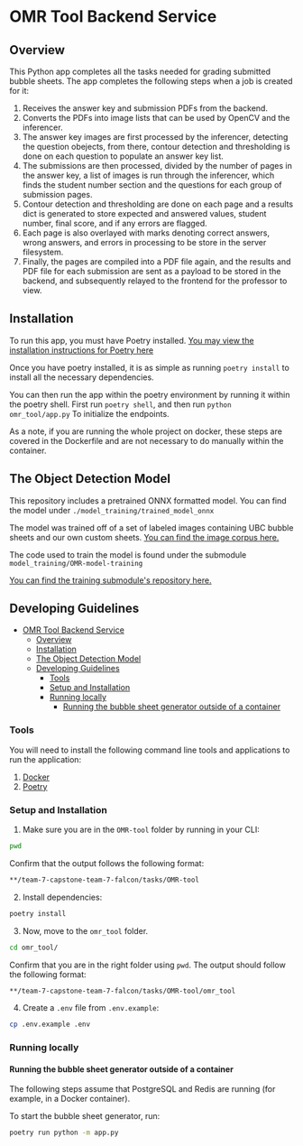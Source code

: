 # OMR Tool Backend Service

## Overview

This Python app completes all the tasks needed for grading submitted bubble sheets. The app completes the following steps when a job is created for it:

1. Receives the answer key and submission PDFs from the backend.
2. Converts the PDFs into image lists that can be used by OpenCV and the inferencer.
3. The answer key images are first processed by the inferencer, detecting the question obejects, from there, contour detection and thresholding is done on each question to populate an answer key list.
4. The submissions are then processed, divided by the number of pages in the answer key, a list of images is run through the inferencer, which finds the student number section and the questions for each group of submission pages.
5. Contour detection and thresholding are done on each page and a results dict is generated to store expected and answered values, student number, final score, and if any errors are flagged.
6. Each page is also overlayed with marks denoting correct answers, wrong answers, and errors in processing to be store in the server filesystem.
7. Finally, the pages are compiled into a PDF file again, and the results and PDF file for each submission are sent as a payload to be stored in the backend, and subsequently relayed to the frontend for the professor to view.

## Installation
To run this app, you must have Poetry installed. [You may view the  installation instructions for Poetry here](https://python-poetry.org/docs/)

Once you have poetry installed, it is as simple as running
``` poetry install ``` to install all the necessary dependencies.

You can then run the app within the poetry environment by running it within the poetry shell.
First run ```poetry shell```, and then run ```python omr_tool/app.py``` To initialize the endpoints.

As a note, if you are running the whole project on docker, these steps are covered in the Dockerfile and are not necessary to do manually within the container.

## The Object Detection Model

This repository includes a pretrained ONNX formatted model. You can find the model under ```./model_training/trained_model_onnx```

The model was trained off of a set of labeled images containing UBC bubble sheets and our own custom sheets. [You can find the image corpus here.](https://universe.roboflow.com/owlmark/omr-question-detection)

The code used to train the model is found under the submodule ```model_training/OMR-model-training```

[You can find the training submodule's repository here.](https://github.com/fperellaholfeld/OMR-model-inference)

## Developing Guidelines

- [OMR Tool Backend Service](#omr-tool-backend-service)
  - [Overview](#overview)
  - [Installation](#installation)
  - [The Object Detection Model](#the-object-detection-model)
  - [Developing Guidelines](#developing-guidelines)
    - [Tools](#tools)
    - [Setup and Installation](#setup-and-installation)
    - [Running locally](#running-locally)
      - [Running the bubble sheet generator outside of a container](#running-the-bubble-sheet-generator-outside-of-a-container)

### Tools

You will need to install the following command line tools and applications to run the application:

1. [Docker](https://docs.docker.com/get-docker/)
2. [Poetry](https://python-poetry.org/docs/)

### Setup and Installation

1. Make sure you are in the `OMR-tool` folder by running in your CLI:

```bash
pwd
```

Confirm that the output follows the following format:

```bash
**/team-7-capstone-team-7-falcon/tasks/OMR-tool
```

2. Install dependencies:

```bash
poetry install
```

3. Now, move to the `omr_tool` folder.

```bash
cd omr_tool/
```

Confirm that you are in the right folder using `pwd`. The output should follow the following format:

```bash
**/team-7-capstone-team-7-falcon/tasks/OMR-tool/omr_tool
```

4. Create a `.env` file from `.env.example`:

```bash
cp .env.example .env
```

### Running locally

#### Running the bubble sheet generator outside of a container

The following steps assume that PostgreSQL and Redis are running (for example, in a Docker container).

To start the bubble sheet generator, run:

```bash
poetry run python -m app.py
```

